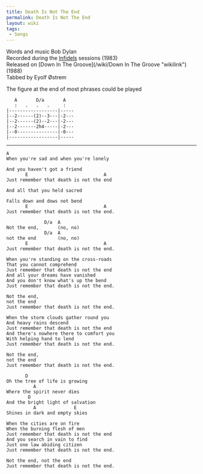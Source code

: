 ```yaml
---
title: Death Is Not The End
permalink: Death Is Not The End
layout: wiki
tags:
 - Songs
---
```


Words and music Bob Dylan  
Recorded during the [Infidels](/wiki/Infidels "wikilink") sessions (1983)  
Released on [Down In The Groove](/wiki/Down In The Groove "wikilink") (1988)  
Tabbed by Eyolf Østrem

The figure at the end of most phrases could be played

       A       D/a       A
       :   .   .   .     :
    |------------------|-----
    |--2------(2)--3---|-2---
    |--2------(2)--2---|-2---
    |--2-------2h4-----|-2---
    |--0---------------|-0---
    |------------------|-----

* * * * *

    A
    When you're sad and when you're lonely

    And you haven't got a friend
           E                            A
    Just remember that death is not the end

    And all that you held sacred

    Falls down and dows not bend
           E                            A
    Just remember that death is not the end.

                  D/a  A
    Not the end,       (no, no)
                  D/a  A
    not the end        (no, no)
           E                            A
    Just remember that death is not the end.

    When you're standing on the cross-roads
    That you cannot comprehend
    Just remember that death is not the end
    And all your dreams have vanished
    And you don't know what's up the bend
    Just remember that death is not the end.

    Not the end,
    not the end
    Just remember that death is not the end.

    When the storm clouds gather round you
    And heavy rains descend
    Just remember that death is not the end
    And there's nowhere there to comfort you
    With helping hand to lend
    Just remember that death is not the end.

    Not the end,
    not the end
    Just remember that death is not the end.

           D
    Oh the tree of life is growing
              A
    Where the spirit never dies
            D
    And the bright light of salvation
              A              E
    Shines in dark and empty skies

    When the cities are on fire
    When the burning flesh of men
    Just remember that death is not the end
    And you search in vain to find
    Just one law abiding citizen
    Just remember that death is not the end.

    Not the end, not the end
    Just remember that death is not the end.
